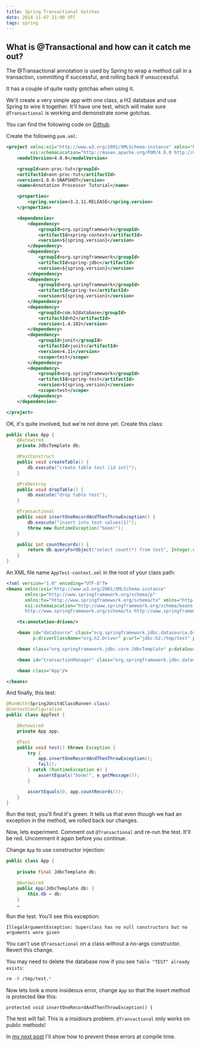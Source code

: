 ```yaml
---
title: Spring Transactional Gotchas
date: 2014-11-07 21:00 UTC
tags: spring
---
```

What is @Transactional and how can it catch me out?
---
The @Transactional annotation is used by Spring to wrap a method call in a transaction, committing if successful, and rolling back if unsuccessful.

It has a couple of quite nasty gotchas when using it. 

We'll create a very simple app with one class, a H2 database and use Spring to wire it together. It'll have one test, which will make sure `@Transactional` is working and demonstrate some gotchas.

You can find the following code on [Github](https://github.com/alexec/spring-tx-gotchas).

Create the following `pom.xml`:

~~~xml
<project xmlns:xsi="http://www.w3.org/2001/XMLSchema-instance" xmlns="http://maven.apache.org/POM/4.0.0"
         xsi:schemaLocation="http://maven.apache.org/POM/4.0.0 http://maven.apache.org/xsd/maven-4.0.0.xsd">
    <modelVersion>4.0.0</modelVersion>

    <groupId>ann-proc-tut</groupId>
    <artifactId>ann-proc-tut</artifactId>
    <version>1.0.0-SNAPSHOT</version>
    <name>Annotation Processor Tutorial</name>

    <properties>
        <spring.version>3.2.11.RELEASE</spring.version>
    </properties>

    <dependencies>
        <dependency>
            <groupId>org.springframework</groupId>
            <artifactId>spring-context</artifactId>
            <version>${spring.version}</version>
        </dependency>
        <dependency>
            <groupId>org.springframework</groupId>
            <artifactId>spring-jdbc</artifactId>
            <version>${spring.version}</version>
        </dependency>
        <dependency>
            <groupId>org.springframework</groupId>
            <artifactId>spring-tx</artifactId>
            <version>${spring.version}</version>
        </dependency>
        <dependency>
            <groupId>com.h2database</groupId>
            <artifactId>h2</artifactId>
            <version>1.4.182</version>
        </dependency>
        <dependency>
            <groupId>junit</groupId>
            <artifactId>junit</artifactId>
            <version>4.11</version>
            <scope>test</scope>
        </dependency>
        <dependency>
            <groupId>org.springframework</groupId>
            <artifactId>spring-test</artifactId>
            <version>${spring.version}</version>
            <scope>test</scope>
        </dependency>
    </dependencies>

</project>
~~~

OK, it's quite involved, but we're not done yet. Create this class:

~~~java
public class App {
    @Autowired
    private JdbcTemplate db;

    @PostConstruct
    public void createTable() {
        db.execute("create table test (id int)");
    }

    @PreDestroy
    public void dropTable() {
        db.execute("drop table test");
    }

    @Transactional
    public void insertOneRecordAndThenThrowException() {
        db.execute("insert into test values(1)");
        throw new RuntimeException("boom!");
    }

    public int countRecords() {
        return db.queryForObject("select count(*) from test", Integer.class);
    }
}
~~~

An XML file name `AppTest-context.xml` in the root of your class path:

~~~xml
<?xml version="1.0" encoding="UTF-8"?>
<beans xmlns:xsi="http://www.w3.org/2001/XMLSchema-instance"
       xmlns:p="http://www.springframework.org/schema/p"
       xmlns:tx="http://www.springframework.org/schema/tx" xmlns="http://www.springframework.org/schema/beans"
       xsi:schemaLocation="http://www.springframework.org/schema/beans http://www.springframework.org/schema/beans/spring-beans.xsd
       http://www.springframework.org/schema/tx http://www.springframework.org/schema/tx/spring-tx.xsd">

    <tx:annotation-driven/>

    <bean id="dataSource" class="org.springframework.jdbc.datasource.DriverManagerDataSource"
          p:driverClassName="org.h2.Driver" p:url="jdbc:h2:/tmp/test" p:username="sa"/>

    <bean class="org.springframework.jdbc.core.JdbcTemplate" p:dataSource-ref="dataSource"/>

    <bean id="transactionManager" class="org.springframework.jdbc.datasource.DataSourceTransactionManager" p:dataSource-ref="dataSource"/>

    <bean class="App"/>

</beans>
~~~

And finally, this test:

~~~java
@RunWith(SpringJUnit4ClassRunner.class)
@ContextConfiguration
public class AppTest {

    @Autowired
    private App app;

    @Test
    public void test() throws Exception {
        try {
            app.insertOneRecordAndThenThrowException();
            fail();
        } catch (RuntimeException e) {
            assertEquals("boom!", e.getMessage());
        }

        assertEquals(0, app.countRecords());
    }
}
~~~

Run the test, you'll find it's green. It tells us that even though we had an exception in the method, we rolled back our changes.

Now, lets experiment. Comment out `@Transactional` and re-run the test. It'll be red. Uncomment it again before you continue.

Change `App` to use constructor injection:

~~~java
public class App {
    
    private final JdbcTemplate db;

    @Autowired
    public App(JdbcTemplate db) {
        this.db = db;
    }
	…
~~~

Run the test. You'll see this exception:

~~~
IllegalArgumentException: Superclass has no null constructors but no arguments were given
~~~

You can't use `@Transactional` on a class without a no-args constructor. Revert this change.

You may need to delete the database now if you see `Table "TEST" already exists`:

~~~bash
rm -R /tmp/test.*
~~~

Now lets look a more insideous error, change `App` so that the insert method is protected like this:

~~~
protected void insertOneRecordAndThenThrowException() {
~~~

The test will fail. This is a insidours problem. `@Transactional` only works on public methods!

In [my next post](http://www.alexecollins.com/content/java-annotation-processor-tutorial/) I'll show how to prevent these errors at compile time. 
